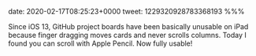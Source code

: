 date: 2020-02-17T08:25:23+0000
tweet: 1229320928783368193
%%%

Since iOS 13, GitHub project boards have been basically unusable on iPad because finger dragging moves cards and never scrolls columns. Today I found you can scroll with Apple Pencil. Now fully usable!
